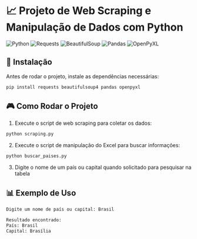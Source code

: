# 📈 Projeto de Web Scraping e Manipulação de Dados com Python

![Python](https://img.shields.io/badge/Python-3.x-blue)
![Requests](https://img.shields.io/badge/Requests-2.25.1-green)
![BeautifulSoup](https://img.shields.io/badge/BeautifulSoup-4.9.3-yellow)
![Pandas](https://img.shields.io/badge/Pandas-1.2.3-orange)
![OpenPyXL](https://img.shields.io/badge/OpenPyXL-3.0.7-red)


## 🔧 Instalação
Antes de rodar o projeto, instale as dependências necessárias:
```bash
pip install requests beautifulsoup4 pandas openpyxl
```
## 🎮 Como Rodar o Projeto
1. Execute o script de web scraping para coletar os dados:
```bash
python scraping.py
```

2. Execute o script de manipulação do Excel para buscar informações:
```bash
python buscar_paises.py
```

3. Digite o nome de um país ou capital quando solicitado para pesquisar na tabela

## 📊 Exemplo de Uso
```bash
Digite um nome de país ou capital: Brasil

Resultado encontrado:
País: Brasil
Capital: Brasília

```
